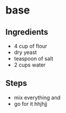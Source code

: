 # base

## Ingredients
- 4 cup of flour
- dry yeast
- teaspoon of salt
- 2 cups water

## Steps
- mix everything and
- go for it
hhjhjj